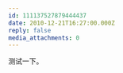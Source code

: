 ```yaml
---
id: 111137527879444437
date: 2010-12-21T16:27:00.000Z
reply: false
media_attachments: 0
---
```


测试一下。 ​​​​

